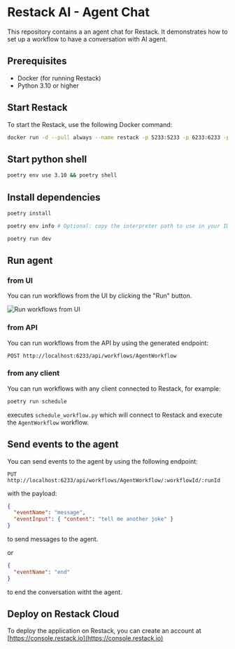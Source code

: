 # Restack AI - Agent Chat

This repository contains a an agent chat for Restack.
It demonstrates how to set up a workflow to have a conversation with AI agent.

## Prerequisites

- Docker (for running Restack)
- Python 3.10 or higher

## Start Restack

To start the Restack, use the following Docker command:

```bash
docker run -d --pull always --name restack -p 5233:5233 -p 6233:6233 -p 7233:7233 ghcr.io/restackio/restack:main
```

## Start python shell

```bash
poetry env use 3.10 && poetry shell
```

## Install dependencies

```bash
poetry install
```

```bash
poetry env info # Optional: copy the interpreter path to use in your IDE (e.g. Cursor, VSCode, etc.)
```

```bash
poetry run dev
```

## Run agent

### from UI

You can run workflows from the UI by clicking the "Run" button.

![Run workflows from UI](./screenshot-quickstart.png)

### from API

You can run workflows from the API by using the generated endpoint:

`POST http://localhost:6233/api/workflows/AgentWorkflow`

### from any client

You can run workflows with any client connected to Restack, for example:

```bash
poetry run schedule
```

executes `schedule_workflow.py` which will connect to Restack and execute the `AgentWorkflow` workflow.

## Send events to the agent

You can send events to the agent by using the following endpoint:

`PUT http://localhost:6233/api/workflows/AgentWorkflow/:workflowId/:runId`

with the payload:

```json
{
  "eventName": "message",
  "eventInput": { "content": "tell me another joke" }
}
```

to send messages to the agent.

or

```json
{
  "eventName": "end"
}
```

to end the conversation witht the agent.

## Deploy on Restack Cloud

To deploy the application on Restack, you can create an account at [https://console.restack.io](https://console.restack.io)
